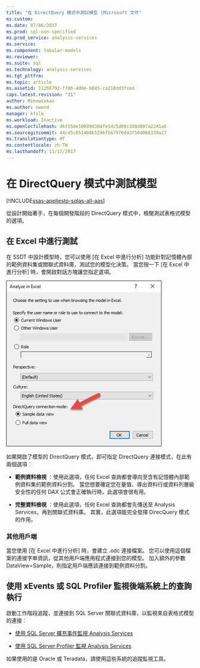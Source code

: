```yaml
---
title: "在 DirectQuery 模式中測試模型 |Microsoft 文件"
ms.custom: 
ms.date: 07/06/2017
ms.prod: sql-non-specified
ms.prod_service: analysis-services
ms.service: 
ms.component: tabular-models
ms.reviewer: 
ms.suite: sql
ms.technology: analysis-services
ms.tgt_pltfrm: 
ms.topic: article
ms.assetid: 11260792-ff8b-4d0e-b845-ca210dd3fced
caps.latest.revision: "11"
author: Minewiskan
ms.author: owend
manager: kfile
ms.workload: Inactive
ms.openlocfilehash: d6f55de10089d304fe5dc5d00c388d007a2241a6
ms.sourcegitcommit: 44cd5c651488b5296fb679f6d43f50d068339a27
ms.translationtype: HT
ms.contentlocale: zh-TW
ms.lasthandoff: 11/17/2017
---
```

# <a name="test-a-model-in-directquery-mode"></a>在 DirectQuery 模式中測試模型

[!INCLUDE[ssas-appliesto-sqlas-all-aas](../../includes/ssas-appliesto-sqlas-all-aas.md)]

  從設計開始著手，在每個開發階段的 DirectQuery 模式中，檢閱測試表格式模型的選項。  
  
## <a name="test-in-excel"></a>在 Excel 中進行測試 
  
 在 SSDT 中設計模型時，您可以使用 [在 Excel 中進行分析] 功能針對記憶體內部的範例資料集或關聯式資料庫，測試您的模型化決策。  當您按一下 [在 Excel 中進行分析] 時，會開啟對話方塊讓您指定選項。
 
 ![在 Excel DirectQuery 選項中進行分析](../../analysis-services/tabular-models/media/analyze-in-excel-directquery-options.png)
 
 如果開啟了模型的 DirectQuery 模式，即可指定 DirectQuery 連接模式，在此有兩個選項︰
 - **範例資料檢視** ：使用此選項，任何 Excel 查詢都會導向至含有記憶體內部範例資料集的範例資料分割。 當您想要確定您在量值、導出資料行或資料列層級安全性的任何 DAX 公式會正確執行時，此選項會很有用。
 
 - **完整資料檢視** ：使用此選項，任何 Excel 查詢都會先傳送至 Analysis Services，再到關聯式資料庫。 其實，此選項能完全發揮 DirecQuery 模式的作用。
 
 ### <a name="other-clients"></a>其他用戶端
 當您使用 [在 Excel 中進行分析] 時，會建立 .odc 連接檔案。 您可以使用這個檔案的連接字串資訊，從其他用戶端應用程式連接到您的模型。 加入額外的參數 DataView=Sample，則指定用戶端應該連接到範例資料分割。  
  
## <a name="monitor-query-execution-on-backend-systems-using-xevents-or-sql-profiler"></a>使用 xEvents 或 SQL Profiler 監視後端系統上的查詢執行 
 啟動工作階段追蹤，並連接到 SQL Server 關聯式資料庫，以監視來自表格式模型的連接︰  
  
-   [使用 SQL Server 擴充事件監視 Analysis Services](../../analysis-services/instances/monitor-analysis-services-with-sql-server-extended-events.md)  
  
-   [使用 SQL Server Profiler 監視 Analysis Services](../../analysis-services/instances/use-sql-server-profiler-to-monitor-analysis-services.md)  
  
 如果使用的是 Oracle 或 Teradata，請使用這些系統的追蹤監視工具。  
  
  
